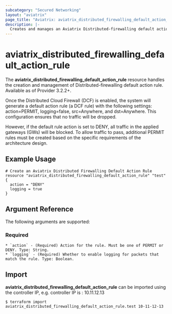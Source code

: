```yaml
---
subcategory: "Secured Networking"
layout: "aviatrix"
page_title: "Aviatrix: aviatrix_distributed_firewalling_default_action_rule"
description: |-
  Creates and manages an Aviatrix Distributed-firewalling default action rule
---
```


# aviatrix_distributed_firewalling_default_action_rule

The **aviatrix_distributed_firewalling_default_action_rule** resource handles the creation and management of Distributed-firewalling default action rule. Available as of Provider 3.2.2+.

Once the Distributed Cloud Firewall (DCF) is enabled, the system will generate a default action rule (a DCF rule) with the following settings: action=PERMIT, logging=false, src=Anywhere, and dst=Anywhere. This configuration ensures that no traffic will be dropped.

However, if the default rule action is set to DENY, all traffic in the applied gateways (GWs) will be blocked. To allow traffic to pass, additional PERMIT rules must be created based on the specific requirements of the architecture design.

## Example Usage

```hcl
# Create an Aviatrix Distributed Firewalling Default Action Rule
resource "aviatrix_distributed_firewalling_default_action_rule" "test" {
  action = "DENY"
  logging = true
}
```

## Argument Reference

The following arguments are supported:

### Required
    * `action` - (Required) Action for the rule. Must be one of PERMIT or DENY. Type: String.
    * `logging` - (Required) Whether to enable logging for packets that match the rule. Type: Boolean.

## Import

**aviatrix_distributed_firewalling_default_action_rule** can be imported using the controller IP, e.g. controller IP is : 10.11.12.13

```
$ terraform import aviatrix_distributed_firewalling_default_action_rule.test 10-11-12-13
```
